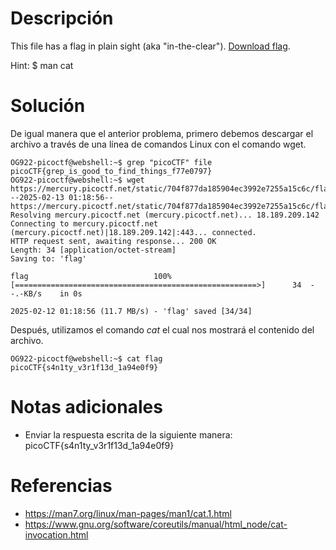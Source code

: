 # **Descripción**

This file has a flag in plain sight (aka "in-the-clear"). [Download flag](https://mercury.picoctf.net/static/704f877da185904ec3992e7255a15c6c/flag).

Hint: $ man cat
# **Solución**

De igual manera que el anterior problema, primero debemos descargar el archivo a través de una línea de comandos Linux con el comando wget.

```
OG922-picoctf@webshell:~$ grep "picoCTF" file
picoCTF{grep_is_good_to_find_things_f77e0797}
OG922-picoctf@webshell:~$ wget https://mercury.picoctf.net/static/704f877da185904ec3992e7255a15c6c/flag           
--2025-02-13 01:18:56--  https://mercury.picoctf.net/static/704f877da185904ec3992e7255a15c6c/flag
Resolving mercury.picoctf.net (mercury.picoctf.net)... 18.189.209.142
Connecting to mercury.picoctf.net (mercury.picoctf.net)|18.189.209.142|:443... connected.
HTTP request sent, awaiting response... 200 OK
Length: 34 [application/octet-stream]
Saving to: 'flag'

flag                            100%[======================================================>]      34  --.-KB/s    in 0s      

2025-02-12 01:18:56 (11.7 MB/s) - 'flag' saved [34/34]
```

Después, utilizamos el comando *cat* el cual nos mostrará el contenido del archivo.

```
OG922-picoctf@webshell:~$ cat flag
picoCTF{s4n1ty_v3r1f13d_1a94e0f9}
```
# **Notas adicionales**

- Enviar la respuesta escrita de la siguiente manera: picoCTF{s4n1ty_v3r1f13d_1a94e0f9}

# **Referencias**

- https://man7.org/linux/man-pages/man1/cat.1.html
- https://www.gnu.org/software/coreutils/manual/html_node/cat-invocation.html